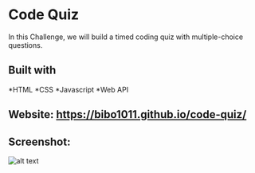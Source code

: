 # Code Quiz
In this Challenge, we will build a timed coding quiz with multiple-choice questions.

## Built with 
*HTML
*CSS
*Javascript
*Web API

## Website:  https://bibo1011.github.io/code-quiz/

## Screenshot:

![alt text](https://github.com/bibo1011/code-quiz/images/ "code quiz")